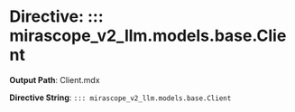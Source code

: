 # Directive: ::: mirascope_v2_llm.models.base.Client

**Output Path**: Client.mdx

**Directive String**: `::: mirascope_v2_llm.models.base.Client`

